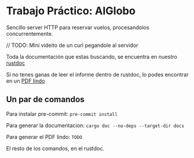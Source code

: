 # Trabajo Práctico: AlGlobo

Sencillo server HTTP para reservar vuelos, procesandolos concurrentemente.

// TODO: Mini videito de un curl pegandole al servidor

Toda la documentación que estas buscando, se encuentra en nuestro [rustdoc](https://camidvorkin.github.io/concurrentes-alglobo)

Si no tenes ganas de leer el informe dentro de rustdoc, lo podes encontrar en un [PDF lindo](TODO)

## Un par de comandos

Para instalar pre-commit: `pre-commit install`

Para generar la documentacion: `cargo doc --no-deps --target-dir docs`

Para generar el PDF lindo: `TODO`

El resto de los comandos, en el rustdoc.
